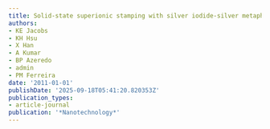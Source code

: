 ```yaml
---
title: Solid-state superionic stamping with silver iodide-silver metaphosphate glass
authors:
- KE Jacobs
- KH Hsu
- X Han
- A Kumar
- BP Azeredo
- admin
- PM Ferreira
date: '2011-01-01'
publishDate: '2025-09-18T05:41:20.820353Z'
publication_types:
- article-journal
publication: '*Nanotechnology*'
---
```

